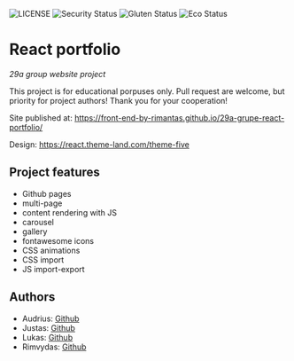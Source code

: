 ![LICENSE](https://img.shields.io/badge/license-MIT-blue.svg?style=flat-square)
![Security Status](https://img.shields.io/security-headers?label=Security&url=https%3A%2F%2Fgithub.com&style=flat-square)
![Gluten Status](https://img.shields.io/badge/Gluten-Free-green.svg)
![Eco Status](https://img.shields.io/badge/ECO-Friendly-green.svg)

# React portfolio

_29a group website project_

This project is for educational porpuses only. Pull request are welcome, but priority for project authors! Thank you for your cooperation!

Site published at: https://front-end-by-rimantas.github.io/29a-grupe-react-portfolio/

Design: https://react.theme-land.com/theme-five

## Project features

- Github pages
- multi-page
- content rendering with JS
- carousel
- gallery
- fontawesome icons
- CSS animations
- CSS import
- JS import-export

## Authors

- Audrius: [Github](https://github.com/ginotas) 
- Justas: [Github](https://github.com/Justas1988)  
- Lukas: [Github](https://github.com/projektorius96)  
- Rimvydas: [Github](https://github.com/Rimvydas1987)